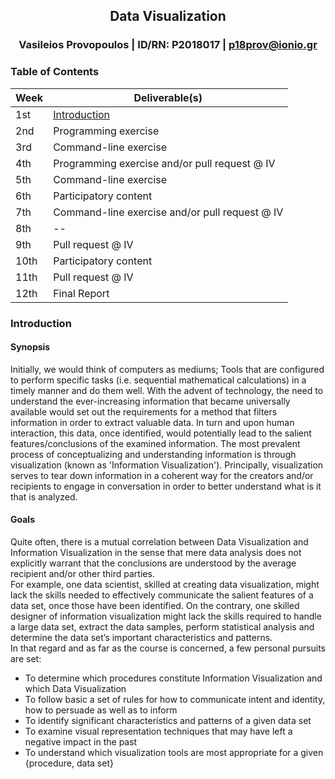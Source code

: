 <h2 align="center">Data Visualization</h2>

<h3 align="center">Vasileios Provopoulos | ID/RN: P2018017 | <a href="mailto:p18prov@ionio.gr">p18prov@ionio.gr</a></h3>

### Table of Contents

| Week | Deliverable(s) |
| --- | --- |
| 1st | [Introduction](#Introduction) |
| 2nd | Programming exercise |
| 3rd | Command-line exercise |
| 4th | Programming exercise and/or pull request @ IV |
| 5th | Command-line exercise |
| 6th | Participatory content |
| 7th | Command-line exercise and/or pull request @ IV |
| 8th | -- |
| 9th | Pull request @ IV |
| 10th | Participatory content |
| 11th | Pull request @ IV |
| 12th | Final Report |

### Introduction
#### Synopsis
Initially, we would think of computers as mediums; Tools that are configured to perform specific tasks (i.e. sequential mathematical calculations) in a timely manner and do them well. With the advent of technology, the need to understand the ever-increasing information that became universally available would set out the requirements for a method that filters information in order to extract valuable data. In turn and upon human interaction, this data, once identified, would potentially lead to the salient features/conclusions of the examined information.
The most prevalent process of conceptualizing and understanding information is through visualization (known as 'Information Visualization'). Principally, visualization serves to tear down information in a coherent way for the creators and/or recipients to engage in conversation in order to better understand what is it that is analyzed.
#### Goals
Quite often, there is a mutual correlation between Data Visualization and Information Visualization in the sense that mere data analysis does not explicitly warrant that the conclusions are understood by the average recipient and/or other third parties.<br>
For example, one data scientist, skilled at creating data visualization, might lack the skills needed to effectively communicate the salient features of a data set, once those have been identified. On the contrary, one skilled designer of information visualization might lack the skills required to handle a large data set, extract the data samples, perform statistical analysis and determine the data set’s important characteristics and patterns.<br>
In that regard and as far as the course is concerned, a few personal pursuits are set:
* To determine which procedures constitute Information Visualization and which Data Visualization
* To follow basic a set of rules for how to communicate intent and identity, how to persuade as well as to inform
* To identify significant characteristics and patterns of a given data set
* To examine visual representation techniques that may have left a negative impact in the past
* To understand which visualization tools are most appropriate for a given {procedure, data set}

